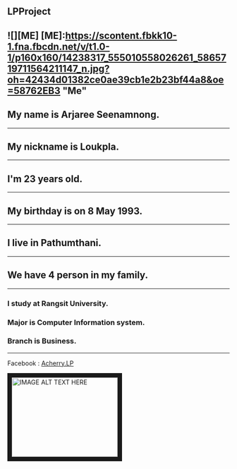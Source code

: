 ## LPProject
![][ME]
[ME]:https://scontent.fbkk10-1.fna.fbcdn.net/v/t1.0-1/p160x160/14238317_555010558026261_5865719711564211147_n.jpg?oh=42434d01382ce0ae39cb1e2b23bf44a8&oe=58762EB3 "Me"
---
## My name is Arjaree Seenamnong.
---
## My nickname is Loukpla.
---
## I'm 23 years old.
---
## My birthday is on 8 May 1993.
---
## I live in Pathumthani.
---
## We have 4 person in my family.
---
### I study at Rangsit University.
### Major is Computer Information system.
### Branch is Business.
---
 Facebook : [Acherry.LP](https://www.facebook.com/Acherry.LP)


<a href="https://www.youtube.com/watch?v=QyhrOruvT1c
" target="_blank"><img src="https://i.ytimg.com/vi/QyhrOruvT1c/maxresdefault.jpg" 
alt="IMAGE ALT TEXT HERE" width="240" height="180" border="10" /></a>
